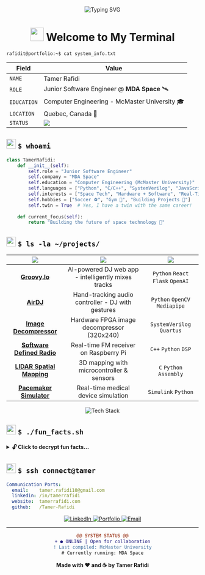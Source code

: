 <!-- Terminal-Themed GitHub Profile README -->

<div align="center">
  <img src="https://readme-typing-svg.herokuapp.com?font=Fira+Code&size=32&duration=2800&pause=2000&color=00FF41&center=true&vCenter=true&width=600&lines=TAMER+RAFIDI;COMPUTER+AND+SOFTWARE+ENGINEER;SYSTEM+ONLINE..." alt="Typing SVG" />
</div>



<h1 align="center">
  <img src="https://raw.githubusercontent.com/Tarikul-Islam-Anik/Animated-Fluent-Emojis/master/Emojis/Hand%20gestures/Waving%20Hand.png" width="35" />
  Welcome to My Terminal
</h1>

```console
rafidit@portfolio:~$ cat system_info.txt
```

<div align="center">

| **Field** | **Value** |
|-----------|-----------|
| `NAME` | Tamer Rafidi |
| `ROLE` | Junior Software Engineer @ **MDA Space** 🛰️ |
| `EDUCATION` | Computer Engineering - McMaster University 🎓 |
| `LOCATION` | Quebec, Canada 🍁 |
| `STATUS` | <img src="https://img.shields.io/badge/ACTIVE-00FF41?style=flat-square&logo=signal&logoColor=black" /> |

</div>

## <img src="https://raw.githubusercontent.com/Tarikul-Islam-Anik/Animated-Fluent-Emojis/master/Emojis/Objects/Laptop.png" width="25" /> `$ whoami`

```python
class TamerRafidi:
    def __init__(self):
        self.role = "Junior Software Engineer"
        self.company = "MDA Space"
        self.education = "Computer Engineering (McMaster University)"
        self.languages = ["Python", "C/C++", "SystemVerilog", "JavaScript"]
        self.interests = ["Space Tech", "Hardware + Software", "Real-Time Systems"]
        self.hobbies = ["Soccer ⚽", "Gym 💪", "Building Projects 🔧"]
        self.twin = True  # Yes, I have a twin with the same career!
    
    def current_focus(self):
        return "Building the future of space technology 🚀"
```

## <img src="https://raw.githubusercontent.com/Tarikul-Islam-Anik/Animated-Fluent-Emojis/master/Emojis/Objects/Gear.png" width="25" /> `$ ls -la ~/projects/`

| <img src="https://img.shields.io/badge/PROJECT-00d4ff?style=for-the-badge" /> | <img src="https://img.shields.io/badge/DESCRIPTION-00ff88?style=for-the-badge" /> | <img src="https://img.shields.io/badge/TECH-ff6b6b?style=for-the-badge" /> |
|:---:|:---:|:---:|
| **[Groovy.Io](https://github.com/Tamer-Rafidi/Groovy.Io)** | AI-powered DJ web app - intelligently mixes tracks | `Python` `React` `Flask` `OpenAI` |
| **[AirDJ](https://github.com/Tamer-Rafidi/AirDJ)** | Hand-tracking audio controller - DJ with gestures | `Python` `OpenCV` `Mediapipe` |
| **[Image Decompressor](https://github.com/Tamer-Rafidi/Image-Decompressor)** | Hardware FPGA image decompressor (320x240) | `SystemVerilog` `Quartus` |
| **[Software Defined Radio](https://github.com/Tamer-Rafidi/Real-time-Software-Defined-Radio)** | Real-time FM receiver on Raspberry Pi | `C++` `Python` `DSP` |
| **[LIDAR Spatial Mapping](https://github.com/Tamer-Rafidi/LIDAR-Spatial-Mapping)** | 3D mapping with microcontroller & sensors | `C` `Python` `Assembly` |
| **[Pacemaker Simulator](https://github.com/Tamer-Rafidi/Pacemaker)** | Real-time medical device simulation | `Simulink` `Python` |

<div align="center">
  <img src="https://skillicons.dev/icons?i=python,c,cpp,js,html,css,react,git,linux,matlab,vscode&theme=dark" alt="Tech Stack" />
</div>

## <img src="https://raw.githubusercontent.com/Tarikul-Islam-Anik/Animated-Fluent-Emojis/master/Emojis/Smilies/Alien.png" width="25" /> `$ ./fun_facts.sh`

<details>
<summary><b>🔓 Click to decrypt fun facts...</b></summary>

```diff
+ [INFO] Executing fun_facts.sh...
━━━━━━━━━━━━━━━━━━━━━━━━━━━━━━━━━━━━━━━━━━━━━━━━━━━━━━━━━━

👯 TWIN PROTOCOL
   My twin brother and I have nearly identical career paths.
   We once wrote eerily similar resumes by complete accident!
   Double the debugging power!

⚽ BARCA LOYALTY.exe
   Been a die-hard FC Barcelona fan since age 6.
   Witnessed the legendary 6-1 comeback vs PSG live - best day ever!
   Coding breaks = watching Barca highlights

💪 FITNESS_PROTOCOL
   Gym sessions = my debugging breaks
   Code → Lift → Repeat

🎵 MUSIC_PASSION
   Built multiple music-related projects (AirDJ, Groovy.io)
   Why choose between passions when you can merge them?

🤖 HARDWARE ❤️ SOFTWARE
   Love blending low-level hardware with high-level software
   From FPGA to Flask - I do it all

🚀 SPACE_TECH.mission
   Working at MDA Space = Building tech that literally goes to space
   My code might orbit Earth one day!

📚 PERPETUAL_LEARNER
   If there's a new tech stack, I'm already tinkering
   Always hungry for the next challenge

━━━━━━━━━━━━━━━━━━━━━━━━━━━━━━━━━━━━━━━━━━━━━━━━━━━━━━━━━━
- [SUCCESS] Fun facts loaded! ✓
```

</details>

## <img src="https://raw.githubusercontent.com/Tarikul-Islam-Anik/Animated-Fluent-Emojis/master/Emojis/Objects/Satellite%20Antenna.png" width="25" /> `$ ssh connect@tamer`

```yaml
Communication Ports:
  email:    tamer.rafidi10@gmail.com
  linkedin: /in/tamerrafidi
  website:  tamerrafidi.com
  github:   /Tamer-Rafidi
```

<div align="center">
  <a href="https://www.linkedin.com/in/tamerrafidi/">
    <img src="https://img.shields.io/badge/LinkedIn-0077B5?style=for-the-badge&logo=linkedin&logoColor=white" alt="LinkedIn" />
  </a>
  <a href="https://tamerrafidi.com">
    <img src="https://img.shields.io/badge/Portfolio-00FF41?style=for-the-badge&logo=google-chrome&logoColor=black" alt="Portfolio" />
  </a>
  <a href="mailto:tamer.rafidi10@gmail.com">
    <img src="https://img.shields.io/badge/Email-00d4ff?style=for-the-badge&logo=gmail&logoColor=black" alt="Email" />
  </a>
</div>

---

<div align="center">

```diff
@@ SYSTEM STATUS @@
+ ● ONLINE | Open for collaboration
! Last compiled: McMaster University
# Currently running: MDA Space
```

**Made with ❤️ and ☕ by Tamer Rafidi**

</div>
